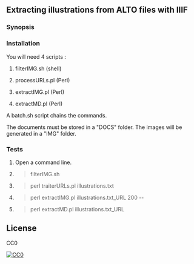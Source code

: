 ## Extracting illustrations from ALTO files with IIIF


### Synopsis
 

### Installation
You will need 4 scripts :

1. filterIMG.sh (shell)

2. processURLs.pl (Perl)

3. extractIMG.pl (Perl)

4. extractMD.pl (Perl)

A batch.sh script chains the commands.

The documents must be stored in a "DOCS" folder.
The images will be generated in a "IMG" folder.


### Tests
1. Open a command line.
2. > filterIMG.sh
2. > perl traiterURLs.pl illustrations.txt
3. > perl extractIMG.pl illustrations.txt_URL 200   -- 
4. > perl extractMD.pl illustrations.txt_URL


## License
CC0

<a href="http://creativecommons.org/publicdomain/zero/1.0/"><img src="https://camo.githubusercontent.com/4df6de8c11e31c357bf955b12ab8c55f55c48823/68747470733a2f2f6c6963656e7365627574746f6e732e6e65742f702f7a65726f2f312e302f38387833312e706e67" alt="CC0" data-canonical-src="https://licensebuttons.net/p/zero/1.0/88x31.png" style="max-width:100%;"></a>
